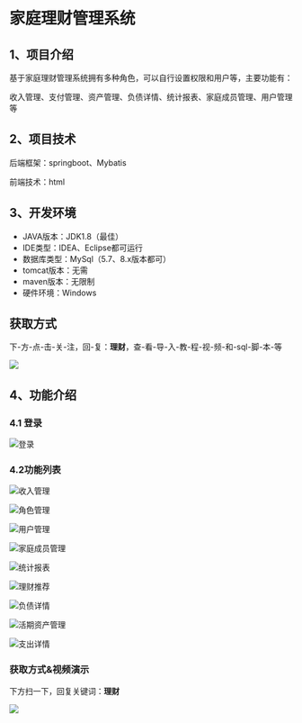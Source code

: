 # 家庭理财管理系统



## 1、项目介绍

基于家庭理财管理系统拥有多种角色，可以自行设置权限和用户等，主要功能有：

收入管理、支付管理、资产管理、负债详情、统计报表、家庭成员管理、用户管理等

## 2、项目技术

后端框架：springboot、Mybatis

前端技术：html

## 3、开发环境

- JAVA版本：JDK1.8（最佳）
- IDE类型：IDEA、Eclipse都可运行
- 数据库类型：MySql（5.7、8.x版本都可） 
- tomcat版本：无需
- maven版本：无限制
- 硬件环境：Windows

## 获取方式
下-方-点-击-关-注，回-复：**理财**，查-看-导-入-教-程-视-频-和-sql-脚-本-等

 ![](https://www.codeshop.fun/Typora-Images/202205281253739.png)
## 4、功能介绍

### 4.1 登录

![登录](https://www.codeshop.fun/Typora-Images/202402162352467.jpg)

### 4.2功能列表

![收入管理](https://www.codeshop.fun/Typora-Images/202402162353064.jpg)

![角色管理](https://www.codeshop.fun/Typora-Images/202402162353080.jpg)

![用户管理](https://www.codeshop.fun/Typora-Images/202402162353092.jpg)

![家庭成员管理](https://www.codeshop.fun/Typora-Images/202402162353116.jpg)

![统计报表](https://www.codeshop.fun/Typora-Images/202402162353126.jpg)

![理财推荐](https://www.codeshop.fun/Typora-Images/202402162353138.jpg)

![负债详情](https://www.codeshop.fun/Typora-Images/202402162353555.jpg)

![活期资产管理](https://www.codeshop.fun/Typora-Images/202402162353637.jpg)

![支出详情](https://www.codeshop.fun/Typora-Images/202402162353690.jpg)

### 获取方式&视频演示

下方扫一下，回复关键词：**理财**

 ![](https://www.codeshop.fun/Typora-Images/202205281253739.png)






